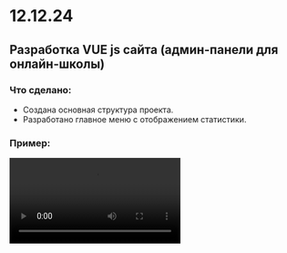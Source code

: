 # 12.12.24

## Разработка VUE js сайта (админ-панели для онлайн-школы)

### Что сделано:
- Создана основная структура проекта.
- Разработано главное меню с отображением статистики.

### Пример:
![Смотреть демо](https://s3.akarmain.ru/S/a12rki.mp4)
